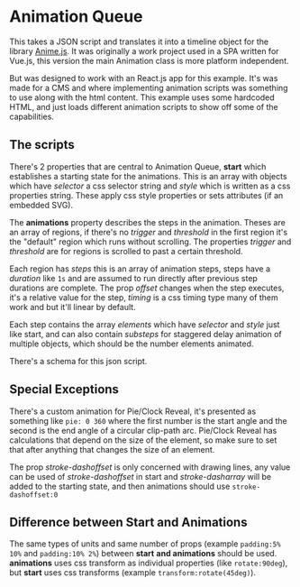 # Animation Queue  
This takes a JSON script and translates it into a timeline object for the library [Anime.js](https://animejs.com/). It was originally a work project used in a SPA written for Vue.js, this version the main Animation class is more platform independent.  
  
But was designed to work with an React.js app for this example. It's was made for a CMS and where implementing animation scripts was something to use along with the html content. This example uses some hardcoded HTML, and just loads different animation scripts to show off some of the capabilities.  
  
## The scripts  
There's 2 properties that are central to Animation Queue, **start** which establishes a starting state for the animations. This is an array with objects which have *selector* a css selector string and *style* which is written as a css properties string. These apply css style properties or sets attributes (if an embedded SVG).  
  
The **animations** property describes the steps in the animation. Theses are an array of regions, if there's no *trigger* and *threshold* in the first region it's the "default" region which runs without scrolling. The properties *trigger* and *threshold* are for regions is scrolled to past a certain threshold.  
  
Each region has *steps* this is an array of animation steps, steps have a *duration* like `1s` and are assumed to run directly after previous step durations are complete. The prop *offset* changes when the step executes, it's a relative value for the step, *timing* is a css timing type many of them work and but it'll linear by default.  
  
Each step contains the array *elements* which have *selector* and *style* just like start, and can also contain *substeps* for staggered delay animation of multiple objects, which should be the number elements animated.  
  
There's a schema for this json script.  
  
## Special Exceptions  
There's a custom animation for Pie/Clock Reveal, it's presented as something like `pie: 0 360` where the first number is the start angle and the second is the end angle of a circular clip-path arc. Pie/Clock Reveal has calculations that depend on the size of the element, so make sure to set that after anything that changes the size of an element.  
  
The prop *stroke-dashoffset* is only concerned with drawing lines, any value can be used of *stroke-dashoffset* in start and *stroke-dasharray* will be added to the starting state, and then animations should use `stroke-dashoffset:0`  
  
## Difference between Start and Animations  
  
The same types of units and same number of props (example `padding:5% 10%` and `padding:10% 2%`) between **start** **and animations** should be used. **animations** uses css transform as individual properties (like `rotate:90deg`), but **start** uses css transforms (example `transform:rotate(45deg)`).                                                                                                                                                                                                                                                                                                                                                                                                                                                                                                                                                                                                  
